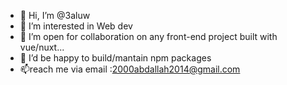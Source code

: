 - 👋 Hi, I’m @3aluw
- 👀 I’m interested in Web dev
- 💞️ I’m open for collaboration on any front-end project built with vue/nuxt...
- 💞️ I’d be happy to build/mantain npm packages
- 📫reach me via email :2000abdallah2014@gmail.com

<!---
3aluw/3aluw is a ✨ special ✨ repository because its `README.md` (this file) appears on your GitHub profile.
You can click the Preview link to take a look at your changes.
--->
